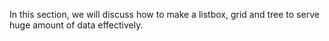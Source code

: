 In this section, we will discuss how to make a listbox, grid and tree to
serve huge amount of data effectively.
